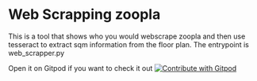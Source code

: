 
# Web Scrapping zoopla

This is a tool that shows who you would webscrape zoopla and then use tesseract to extract sqm information from the floor plan.
The entrypoint is web_scrapper.py

Open it on Gitpod if you want to check it out
<a href="https://gitpod.io/#github.com/fermumen/zoopla-sqm">
  <img
    src="https://img.shields.io/badge/Contribute%20with-Gitpod-908a85?logo=gitpod"
    alt="Contribute with Gitpod"
  />
</a>